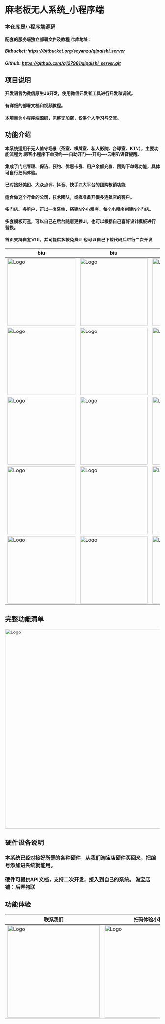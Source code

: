 # 麻老板无人系统_小程序端

### 本仓库是小程序端源码 
#### 配套的服务端独立部署文件及教程 仓库地址：
##### Bitbucket: https://bitbucket.org/scyanzu/qipaishi_server
##### Github: https://github.com/q127981/qipaishi_server.git

## 项目说明
#### 开发语言为微信原生JS开发，使用微信开发者工具进行开发和调试。
#### 有详细的部署文档和视频教程。
#### 本项目为小程序端源码，完整无加密，仅供个人学习与交流。


## 功能介绍
#### 本系统适用于无人值守场景（茶室、棋牌室、私人影院、台球室、KTV），主要功能流程为:顾客小程序下单预约—-自助开门—-开电—-云喇叭语音提醒。
#### 集成了门店管理、保洁、预约、优惠卡券、用户余额充值、团购下单等功能，具体可自行扫码体验。
#### 已对接好美团、大众点评、抖音、快手四大平台的团购核销功能
#### 适合做这个行业的公司，技术团队，或者准备开很多连锁店的客户。
#### 多门店、多租户，可以一套系统，搭建N个小程序，每个小程序创建N个门店。
#### 多套模板可选，可以自己在后台随意更换UI，也可以根据自己喜好设计模板进行替换。
#### 首页支持自定义UI，并可提供多款免费UI  也可以自己下载代码后进行二次开发

| biu                                                       | biu                                               | biu                                                        |
|-----------------------------------------------------------|---------------------------------------------------|------------------------------------------------------------|
| <img src=".image/1.门店列表.jpg" alt="Logo" width="220" /> | <img src=".image/2.模板1.jpg" alt="Logo" width="220" />| <img src=".image/6.模板5.jpg" alt="Logo" width="220" />| 
| <img src=".image/3.模板2.jpg" alt="Logo" width="220" />  | <img src=".image/4.模板3.jpg" alt="Logo" width="220" />| <img src=".image/5.模板4.jpg" alt="Logo" width="220" />| 
| <img src=".image/7.更换模板.jpg" alt="Logo" width="220" /> | <img src=".image/8.门店首页.jpg" alt="Logo" width="220" />| <img src=".image/10.提交订单.jpg" alt="Logo" width="220" />| 
| <img src=".image/11.个人中心.jpg" alt="Logo" width="220" /> | <img src=".image/9.门店管理.jpg" alt="Logo" width="220" />| <img src=".image/15.订单详情.jpg" alt="Logo" width="220" />| 
| <img src=".image/12.我的订单.jpg" alt="Logo" width="220" /> | <img src=".image/13.充值优惠.jpg" alt="Logo" width="220" />| <img src=".image/14.团购兑换.jpg" alt="Logo" width="220" />| 

## 完整功能清单
<img src=".image/功能清单.jpg" alt="Logo" width="650" />

## 硬件设备说明
### 本系统已经对接好所需的各种硬件，从我们淘宝店硬件买回来，把编号添加进系统就能用。
### 硬件可提供API文档，支持二次开发，接入到自己的系统。 淘宝店铺：后羿物联

## 功能体验
| 联系我们                                               | 扫码体验小程序                                              |
|----------------------------------------------------|------------------------------------------------------|
| <img src=".image/客服.png" alt="Logo" width="300" /> | <img src=".image/小程序码.png" alt="Logo" width="300" /> |